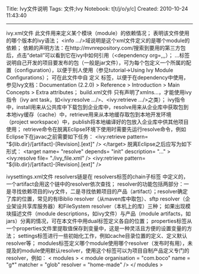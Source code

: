 Title: Ivy文件说明
Tags: 文件;Ivy
Notebook: t[t/j/o/y/c]
Created: 2010-10-24 11:43:40

------

ivy.xml文件  此文件用来定义某个模块（module）的依赖情况； <ivy-module version="2.0">表明该文件使用的哪个版本的ivy语法； <info .../>域说明是这个xml文件定义的是哪个module的依赖； 依赖的声明方法：在http://mvnrepository.com/搜索到要用的第三方包后，点击“detail”可以看到它在ivy中如何引用（<dependency org=,,,）； <publications>...</publications>标签说明自己开发的项目要发布的包（一般是jar文件），可为每个包定义一个所属的配置（configuration），以便于别人使用（参见tutorial->Using Ivy Module Configurations）； 可在此文件中自 定义 标签，以便于在dependency中使用，参见Ivy文档：Documentation (2.2.0) > Reference > Introduction > Main Concepts > Extra attributes；  build.xml文件  <project name="..." default="..." xmlns:ivy="antlib:org.apache.ivy.ant"> 只有声明了xmlns...，才能使用ivy指令（ivy ant task，如<ivy:resolve .../>、<ivy:retrieve .../>之类）；  ivy指令中，install用来从公共库中下载包到企业库中，resolve用来从企业库中获取包到本地ivy缓存（cache）中，retrieve用来从本地缓存取包到本地开发环境（project workspace）中，publish将本地编译好的包放入企业库中供其他项目使用； retrieve命令在脱离Eclipse环境下使用时需要先运行resolve命令，例如Eclipse下在javac之前需要如下任务：    <target  name= "resolve"  depends=  "init"  description= "..." > 
     <ivy:retrieve  pattern= "${lib.dir}/[artifact]-[Revision].[ext]" /> 
   </target> 
 脱离Eclipse之后应写为如下形式： 
    <target  name= "resolve"  depends=  "init"  description= "..." > 
     <ivy:resolve  file= "./ivy_file.xml" /> 
     <ivy:retrieve  pattern= "${lib.dir}/[artifact]-[Revision].[ext]" /> 
   </target> 

   ivysettings.xml文件  resolvers链是在 resolvers标签的chain子标签 中定义的，一个artifact会用这个链中的resolver依次查找； resolver的功能包括两部分：一是寻找依赖项目的ivy文件，二是寻找依赖项目的产品（artifact）；resolver确定了库的位置，常见的有IBiblio resolver（从maven库中取包）、sftp resolver（企业架设共享库服务器）和FileSystem resolver（本机上的库）三种； 如果出现模块描述文件（module descriptions，如ivy文件）与产品（module artifacts，如jars）分离的情况，可在本文件中用dual标签定义各自的位置； properties标签从一个properties文件里提取值保存到变量中，这是一种灵活且方便的设置变量的方法； settings标签进行一些初始化工作，例如cache目录位置的定义、定义默认resolver等；   modules标签定义哪个module使用哪个resolver（发布时有用），未提及的module使用默认resolver，使用这个标签可以为项目自制产品定义专门的resolver，例如：   < modules  > 
 < module  organisation  =  "com.boco"  name  =  "g*"  matcher  =  "glob"  resolver  =  "home-made"  /> 
 </ modules  >